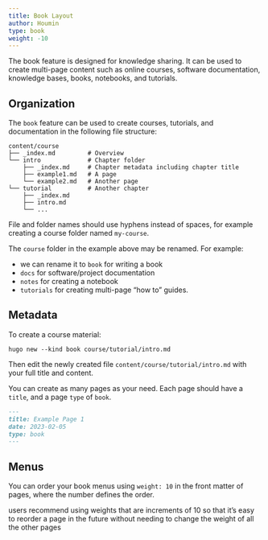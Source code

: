 ```yaml
---
title: Book Layout
author: Houmin
type: book
weight: -10
---
```


The book feature is designed for knowledge sharing. It can be used to create multi-page content such as online courses, software documentation, knowledge bases, books, notebooks, and tutorials.

## Organization

The `book` feature can be used to create courses, tutorials, and documentation in the following file structure:

```shell
content/course
├── _index.md         # Overview
└── intro             # Chapter folder
    ├── _index.md     # Chapter metadata including chapter title
    ├── example1.md   # A page
    └── example2.md   # Another page
└── tutorial          # Another chapter
    ├── _index.md
    ├── intro.md
    └── ...
```

File and folder names should use hyphens instead of spaces, for example creating a course folder named `my-course`.

The `course` folder in the example above may be renamed. For example:
- we can rename it to `book` for writing a book
- `docs` for software/project documentation
- `notes` for creating a notebook
- `tutorials` for creating multi-page “how to” guides.

## Metadata

To create a course material:

```shell
hugo new --kind book course/tutorial/intro.md
```

Then edit the newly created file `content/course/tutorial/intro.md` with your full title and content.

You can create as many pages as your need. Each page should have a `title`, and a page `type` of `book`.

```markdown
---
title: Example Page 1
date: 2023-02-05
type: book
---
```

## Menus

You can order your book menus using `weight: 10` in the front matter of pages, where the number defines the order.

users recommend using weights that are increments of 10 so that it’s easy to reorder a page in the future without needing to change the weight of all the other pages



